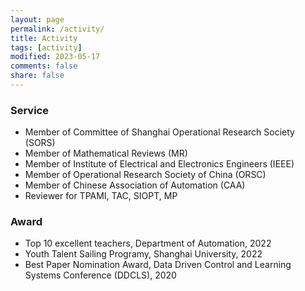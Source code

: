 ```yaml
---
layout: page
permalink: /activity/
title: Activity
tags: [activity]
modified: 2023-05-17 
comments: false
share: false
---
```



### Service

* Member of Committee of Shanghai Operational Research Society (SORS)
* Member of Mathematical Reviews (MR)
* Member of Institute of Electrical and Electronics Engineers (IEEE)
* Member of Operational Research Society of China (ORSC)
* Member of Chinese Association of Automation (CAA) 
* Reviewer for TPAMI, TAC, SIOPT, MP

### Award

* Top 10 excellent teachers, Department of Automation, 2022
* Youth Talent Sailing Programy, Shanghai University, 2022
* Best Paper Nomination Award, Data Driven Control and Learning Systems Conference (DDCLS), 2020

